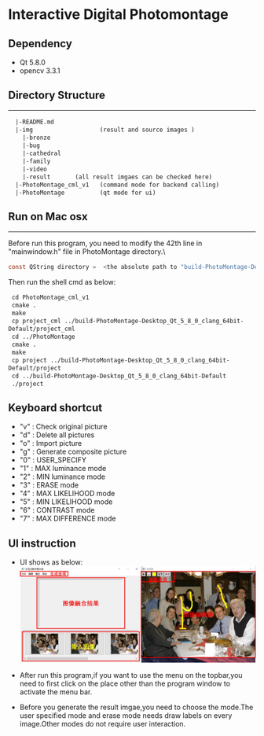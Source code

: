 # Interactive Digital Photomontage

## Dependency
  * Qt 5.8.0
  * opencv 3.3.1
  
## Directory Structure
----------
```
  |-README.md   
  |-img                   (result and source images )
    |-bronze
    |-bug
    |-cathedral
    |-family
    |-video
    |-result       (all result imgaes can be checked here)
  |-PhotoMontage_cml_v1   (command mode for backend calling)
  |-PhotoMontage          (qt mode for ui)
```

## Run on Mac osx
----------
Before run this program, you need to modify the 42th line in "mainwindow.h" file in PhotoMontage directory.\
```C
const QString directory =  <the absolute path to "build-PhotoMontage-Desktop_Qt_5_8_0_clang_64bit-Default" dir>
```
Then run the shell cmd as below:

```
 cd PhotoMontage_cml_v1
 cmake .
 make
 cp project_cml ../build-PhotoMontage-Desktop_Qt_5_8_0_clang_64bit-Default/project_cml
 cd ../PhotoMontage
 cmake .
 make
 cp project ../build-PhotoMontage-Desktop_Qt_5_8_0_clang_64bit-Default/project
 cd ../build-PhotoMontage-Desktop_Qt_5_8_0_clang_64bit-Default
 ./project
```

## Keyboard shortcut
  * "v" : Check original picture
  * "d" : Delete all pictures
  * "o" : Import picture
  * "g" : Generate composite picture
  * "0" : USER_SPECIFY 
  * "1" : MAX luminance mode
  * "2" : MIN luminance mode
  * "3" : ERASE mode
  * "4" : MAX LIKELIHOOD mode 
  * "5" : MIN LIKELIHOOD mode
  * "6" : CONTRAST mode
  * "7" : MAX DIFFERENCE mode


## UI instruction
  * UI shows as below:
  ![avatar](./img/UI.png)
    
  * After run this program,if you want to use the menu on the topbar,you need to first click on the place other than the program window to activate the menu bar.

  * Before you generate the result imgae,you need to choose the mode.The user specified mode and erase mode needs draw labels on every image.Other modes do not require user interaction.



